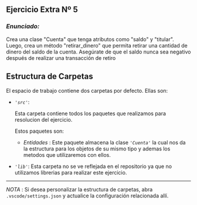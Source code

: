 ## Ejercicio Extra Nº 5

### *Enunciado:*

Crea una clase "Cuenta" que tenga atributos como "saldo" y "titular".
Luego, crea un método "retirar_dinero" que permita retirar una cantidad
de dinero del saldo de la cuenta. Asegúrate de que el saldo nunca sea
negativo después de realizar una transacción de retiro


## Estructura de Carpetas

El espacio de trabajo contiene dos carpetas por defecto.
Ellas son:

+ *`'src'`*:
    <p>Esta carpeta contiene todos los paquetes que realizamos para resolucion del ejercicio.</p>

    Estos paquetes son:
  
    + *Entidades* : Este paquete almacena la clase *`'Cuenta'`* la cual nos da la estructura para los objetos de su mismo tipo y ademas los metodos que utilizaremos con ellos.

+ *`'lib'`*: Esta carpeta no se ve reflejada en el repositorio ya que no utilizamos librerias para realizar este ejercicio.

---

*NOTA* : Si desea personalizar la estructura de carpetas, abra `.vscode/settings.json` y actualice la configuración relacionada allí.

